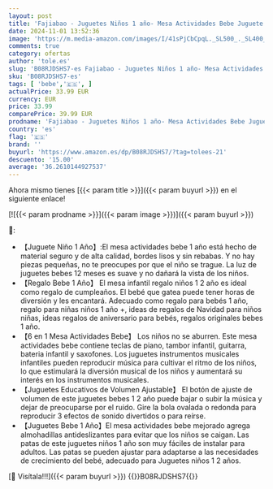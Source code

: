 ```yaml
---
layout: post
title: 'Fajiabao - Juguetes Niños 1 año- Mesa Actividades Bebe Juguete Bebes Niña 1 2 años Regalo Instrumentos Musicales Infantiles con Sonidos y Luces Educativos Regalos para Niños Niñas 1 2 años 9 12 Meses'
date: 2024-11-01 13:52:36
image: 'https://m.media-amazon.com/images/I/41sPjCbCpqL._SL500_._SL400_.jpg'
comments: true
category: ofertas
author: 'tole.es'
slug: 'B08RJDSHS7-es Fajiabao - Juguetes Niños 1 año- Mesa Actividades Bebe...'
sku: 'B08RJDSHS7-es'
tags: [ 'bebe','🇪🇸', ]
actualPrice: 33.99 EUR
currency: EUR
price: 33.99
comparePrice: 39.99 EUR
prodname: 'Fajiabao - Juguetes Niños 1 año- Mesa Actividades Bebe Juguete Bebes Niña 1 2 años Regalo Instrumentos Musicales Infantiles con Sonidos y Luces Educativos Regalos para Niños Niñas 1 2 años 9 12 Meses'
country: 'es'
flag: '🇪🇸'
brand: ''
buyurl: 'https://www.amazon.es/dp/B08RJDSHS7/?tag=tolees-21'
descuento: '15.00'
average: '36.2610144927537'
---
```


Ahora mismo tienes [{{< param title >}}]({{< param buyurl >}}) en el siguiente enlace!

[![{{< param prodname >}}]({{< param image >}})]({{< param buyurl >}})

🔎:

- 【Juguete Niño 1 Año】:El mesa actividades bebe 1 año está hecho de material seguro y de alta calidad, bordes lisos y sin rebabas. Y no hay piezas pequeñas, no te preocupes por que el niño se trague. La luz de juguetes bebes 12 meses es suave y no dañará la vista de los niños.
- 【Regalo Bebe 1 Año】 El mesa infantil regalo niños 1 2 año es ideal como regalo de cumpleaños. El bebé que gatea puede tener horas de diversión y les encantará. Adecuado como regalo para bebés 1 año, regalo para niñas niños 1 año +, ideas de regalos de Navidad para niños niñas, ideas regalos de aniversario para bebés, regalos originales bebes 1 año.
- 【6 en 1 Mesa Actividades Bebe】 Los niños no se aburren. Este mesa actividades bebe contiene teclas de piano, tambor infantil, guitarra, bateria infantil y saxofones. Los juguetes instrumentos musicales infantiles pueden reproducir música para cultivar el ritmo de los niños, lo que estimulará la diversión musical de los niños y aumentará su interés en los instrumentos musicales.
- 【Juguetes Educativos de Volumen Ajustable】 El botón de ajuste de volumen de este juguetes bebes 1 2 año puede bajar o subir la música y dejar de preocuparse por el ruido. Gire la bola ovalada o redonda para reproducir 3 efectos de sonido divertidos o para reírse.
- 【Juguetes Bebe 1 Año】El mesa actividades bebe mejorado agrega almohadillas antideslizantes para evitar que los niños se caigan. Las patas de este juguetes niños 1 año son muy fáciles de instalar para adultos. Las patas se pueden ajustar para adaptarse a las necesidades de crecimiento del bebé, adecuado para Juguetes niños 1 2 años.

[🛒 Visítala!!!]({{< param buyurl >}})
{{<world>}}B08RJDSHS7{{</world>}}
